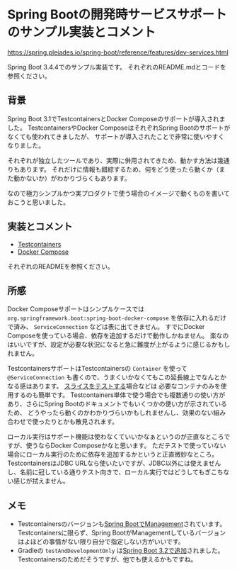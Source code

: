 # Spring Bootの開発時サービスサポートのサンプル実装とコメント

https://spring.pleiades.io/spring-boot/reference/features/dev-services.html

Spring Boot 3.4.4でのサンプル実装です。
それぞれのREADME.mdとコードを参照ください。

## 背景

Spring Boot 3.1でTestcontainersとDocker Composeのサポートが導入されました。
TestcontainersやDocker ComposeはそれぞれSpring Bootのサポートがなくても使われてきましたが、
サポートが導入されたことで非常に使いやすくなりました。

それぞれが独立したツールであり、実際に併用されてきため、動かす方法は幾通りもあります。
それだけに情報も錯綜するため、何をどう使ったら動くか（また動かないか）がわかりづらくもあります。

なので極力シンプルかつ実プロダクトで使う場合のイメージで動くものを書いておこうと思いました。

## 実装とコメント

- [Testcontainers](./testcontainers)
- [Docker Compose](./docker-compose)

それぞれのREADMEを参照ください。

## 所感

Docker Composeサポートはシンプルケースでは `org.springframework.boot:spring-boot-docker-compose` を依存に入れるだけで済み、 `ServiceConnection` などは表に出てきません。
すでにDocker Composeを使っている場合、依存を追加するだけで動作しかねません。
楽なのはいいですが、設定が必要な状況になると急に難度が上がるように感じるかもしれません。

TestcontainersサポートはTestcontainersの `Container` を使って `@ServiceConnection` も書くので、うまくいかなくてもこの延長線上でなんとかなる感はあります。
[スライスをテストする](https://spring.pleiades.io/spring-boot/reference/testing/spring-boot-applications.html#testing.spring-boot-applications.autoconfigured-tests)場合などは
必要なコンテナのみを使用するのも簡単です。
Testcontainers単体で使う場合でも複数通りの使い方があり、さらにSpring Bootのドキュメントでもいくつかの使い方が示されているため、
どうやったら動くのかわかりづらいかもしれませんし、効果のない組み合わせで使ったりとかも散見されます。

ローカル実行はサポート機能は使わなくていいかなぁというのが正直なところですが、使うならDocker Composeかなと思います。
ただテストで使っていない場合にローカル実行のために依存を追加するかというと正直微妙なところ。
TestcontainersはJDBC URLなら使いたいですが、JDBC以外には使えませんし、名前に冠している通りテスト向きで、ローカル実行ではどうしてもぎこちない感じが拭えません。

## メモ

- Testcontainersのバージョンも[Spring BootでManagement](https://github.com/spring-projects/spring-boot/wiki/Spring-Boot-3.1-Release-Notes#dependency-management-for-testcontainers)されています。Testcontainersに限らず、Spring BootがManagementしているバージョンはよほどの事情がない限り自分で指定しない方がいいです。
- Gradleの `testAndDevelopmentOnly` は[Spring Boot 3.2で追加](https://github.com/spring-projects/spring-boot/wiki/Spring-Boot-3.2-Release-Notes#testanddevelopmentonly-gradle-configuration)されました。Testcontainersのためだそうですが、他でも使えるかもですね。
